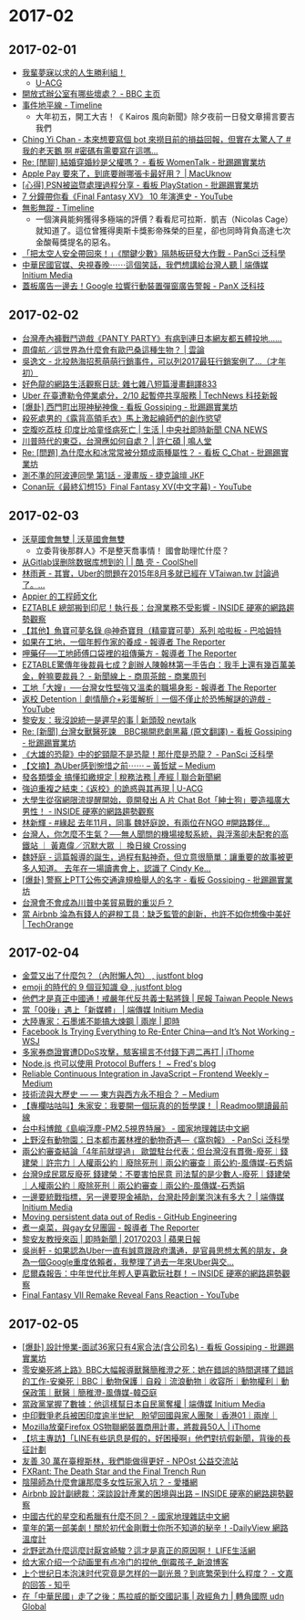 # 2017-02

## 2017-02-01

- [我輩夢寐以求的人生勝利組！](https://www.facebook.com/notes/u-acg/%E6%88%91%E8%BC%A9%E5%A4%A2%E5%AF%90%E4%BB%A5%E6%B1%82%E7%9A%84%E4%BA%BA%E7%94%9F%E5%8B%9D%E5%88%A9%E7%B5%84/1266844136717493)
  - [U-ACG](https://www.facebook.com/uacgfansclub/)
- [開放式辦公室有哪些壞處？ - BBC 主页](http://www.bbc.com/ukchina/trad/vert-cap-38811523)
- [事件地平線 - Timeline](https://www.facebook.com/eventshorizonspace/photos/a.2140936769465652.1073741830.2134866166739379/2225947880964540/?type=3&theater)
  - 大年初五，開工大吉！《 Kairos 風向新聞》除夕夜前一日發文章揚言要吉我們
- [Ching Yi Chan - 本來想要寫個 bot 來撈目前的損益回報，但實在太驚人了 #我的老天鵝 啊 #密碼有需要寫在這嗎...](https://www.facebook.com/photo.php?fbid=10211398077448527&set=a.1299000035976.45805.1259650124&type=3&theater)
- [Re: [閒聊] 結婚穿婚紗是父權嗎？ - 看板 WomenTalk - 批踢踢實業坊](https://www.ptt.cc/bbs/WomenTalk/M.1485751614.A.597.html)
- [Apple Pay 要來了，到底要辦哪張卡最好用？ | MacUknow](http://www.macuknow.com/node/76120)
- [[心得] PSN被盜暨處理過程分享 - 看板 PlayStation - 批踢踢實業坊](https://www.ptt.cc/bbs/PlayStation/M.1485857828.A.85B.html)
- [7 分鐘帶你看《Final Fantasy XV》 10 年演進史 - YouTube](https://www.youtube.com/watch?v=ofrYXFyjzzA)
- [無影無蹤 - Timeline](https://www.facebook.com/nofilmnome/photos/a.598813120221435.1073741828.598582783577802/881048631997881/?type=3&theater)
  - 一個演員能夠獲得多極端的評價？看看尼可拉斯．凱吉（Nicolas Cage）就知道了。這位曾獲得奧斯卡獎影帝殊榮的巨星，卻也同時背負高達七次金酸莓獎提名的惡名。
- [「把太空人安全帶回來！」《關鍵少數》隔熱板研發大作戰 - PanSci 泛科學](http://pansci.asia/archives/112791)
- [中華民國官媒、央視春晚⋯⋯這個笑話，我們想講給台灣人聽 | 端傳媒 Initium Media](https://theinitium.com/article/20170128-taiwan-EYECTV/)
- [蓋板廣告一邊去！Google 拉響行動裝置彈窗廣告警報 - PanX 泛科技](https://panx.asia/archives/56704)

## 2017-02-02

- [台灣產內褲戰鬥遊戲《PANTY PARTY》有病到連日本網友都五體投地……](https://news.gamme.com.tw/1472745)
- [周偉航／這世界為什麼會有歐巴桑這種生物？ | 雲論](http://www.ettoday.net/news/20170202/858980.htm?feature=todaysforum&tab_id=268)
- [吳逸文 - 北投熱海招惹萌萌行銷事件，可以列2017最狂行銷案例了...（才年初）](https://www.facebook.com/evenwu/posts/10154117570635718)
- [好色龍的網路生活觀察日誌: 雜七雜八短篇漫畫翻譯833](http://hornydragon.blogspot.com/2017/02/833.html)
- [Uber 在臺遭勒令停業處分，2/10 起暫停共享服務 | TechNews 科技新報](https://technews.tw/2017/02/02/uber-suspend-ride-sharing-in-taiwan/)
- [[爆卦] 西門町出現神秘神像 - 看板 Gossiping - 批踢踢實業坊](https://www.ptt.cc/bbs/Gossiping/M.1486022741.A.4AE.html)
- [殺死處男的《露背高領毛衣》馬上激起繪師們的創作慾望](https://news.gamme.com.tw/1472721)
- [空腹吃荔枝 印度比哈童怪病死亡 | 生活 | 中央社即時新聞 CNA NEWS](http://www.cna.com.tw/news/ahel/201702020267-1.aspx?utm_source=facebook.com&utm_medium=fanpage&utm_campaign=fbpost)
- [川普時代的東亞，台灣應如何自處？ | 許仁碩 | 鳴人堂](http://opinion.udn.com/opinion/story/10004/2253623)
- [Re: [問題] 為什麼水和冰常常被分類成兩種屬性？ - 看板 C_Chat - 批踢踢實業坊](https://www.ptt.cc/bbs/C_Chat/M.1485941274.A.106.html)
- [測不準的阿波連同學 第1話 - 漫畫版 - 捷克論壇 JKF](http://www.jkforum.net/thread-7581094-1-1.html)
- [Conan玩《最終幻想15》Final Fantasy XV(中文字幕) - YouTube](https://www.youtube.com/watch?v=784wCUmKoCw)

## 2017-02-03

- [沃草國會無雙 | 沃草國會無雙](https://musou.tw/focuses/1315)
  - 立委背後那群人》不是整天喬事情！ 國會助理忙什麼？
- [从Gitlab误删除数据库想到的 | | 酷 壳 - CoolShell](http://coolshell.cn/articles/17680.html)
- [林雨蒼 - 其實，Uber的問題在2015年8月多就已經在 VTaiwan.tw 討論過了。...](https://www.facebook.com/billy3321/posts/10211749838998428)
- [Appier 的工程師文化](https://data.leafwind.tw/engineering-culture-in-appier-21c6604f776a#.osdc25ib0)
- [EZTABLE 總部搬到印尼！執行長：台灣業務不受影響 - INSIDE 硬塞的網路趨勢觀察](https://www.inside.com.tw/2017/02/03/eztable-indonesia)
- [【其他】魚寶可夢名錄 @神奇寶貝（精靈寶可夢）系列 哈啦板 - 巴哈姆特](https://forum.gamer.com.tw/C.php?bsn=1647&snA=99926)
- [如果在工地，一個年輕作家的養成 - 報導者 The Reporter](https://www.twreporter.org/a/those-workers-young-author)
- [呷藥仔──工地師傅口袋裡的祖傳藥方 - 報導者 The Reporter](https://www.twreporter.org/a/those-workers-health)
- [EZTABLE驚傳年後裁員七成？創辦人陳翰林第一手告白：我手上還有幾百萬美金，幹嘛要裁員？ - 新聞線上 - 商周茶館 - 商業周刊](http://magazine.businessweekly.com.tw/Article_page.aspx?id=31426)
- [工地「大嫂」──台灣女性堅強又溫柔的職場身影 - 報導者 The Reporter](https://www.twreporter.org/a/those-workers-women)
- [返校 Detention｜劇情簡介+彩蛋解析｜一個不僅止於恐怖解謎的遊戲 - YouTube](https://www.youtube.com/watch?v=OakieFvHE8U)
- [黎安友：我沒說統一是遲早的事 | 新頭殼 newtalk](http://newtalk.tw/news/view/2017-02-03/81528)
- [Re: [新聞] 台灣女獸醫死諫　BBC揭開悲劇黑幕 (原文翻譯) - 看板 Gossiping - 批踢踢實業坊](https://www.ptt.cc/bbs/gossiping/M.1486065746.A.D3C.html)
- [《大雄的恐龍》中的蛇頸龍不是恐龍！那什麼是恐龍？ - PanSci 泛科學](http://pansci.asia/archives/flash/113321)
- [【文摘】為Uber感到惋惜之前⋯⋯ – 黃哲斌 – Medium](https://medium.com/@Puppydad/%E6%96%87%E6%91%98-%E7%82%BAuber%E6%84%9F%E5%88%B0%E6%83%8B%E6%83%9C%E4%B9%8B%E5%89%8D-83041cd31ebe#.sa5x5py80)
- [發各類獎金 搞懂扣繳規定 | 稅務法務 | 產經 | 聯合新聞網](https://udn.com/news/story/7243/2259999?from=udn-catelistnews_ch2)
- [強迫重複之結束：《返校》的詭惑與其再現 | U-ACG](http://www.u-acg.com/archives/12952)
- [大學生從宿網限流提醒開始，竟開發出 A 片 Chat Bot「紳士狗」要造福廣大男性！ - INSIDE 硬塞的網路趨勢觀察](https://www.inside.com.tw/2017/02/03/85porn)
- [林新輝 - #緣起 去年11月，同事 魏妤庭說，有兩位在NGO #開路夥伴...](https://www.facebook.com/permalink.php?story_fbid=1457449914274182&id=100000275637428)
- [台灣人，你怎麼不生氣？──無人聞問的機場接駁系統，與浮濫卻未配套的高鐵站 ｜ 黃嘉偉／沉默大眾 ｜ 換日線 Crossing](https://crossing.cw.com.tw/blogTopic.action?id=615&nid=7540)
- [魏妤庭 - 這篇報導的誕生，過程有點神奇，但立意很簡單：讓重要的故事被更多人知道。 去年在一場讀書會上，認識了 Cindy Ke...](https://www.facebook.com/hazel8065/posts/10206275094195195)
- [[爆卦] 警察上PTT公佈交通違規檢舉人的名字 - 看板 Gossiping - 批踢踢實業坊](https://www.ptt.cc/bbs/Gossiping/M.1485686018.A.188.html)
- [台灣會不會成為川普中美貿易戰的重災戶？](https://www.cmmedia.com.tw/home/articles/2568/%E5%8F%B0%E7%81%A3%E6%9C%83%E4%B8%8D%E6%9C%83%E6%88%90%E7%82%BA%E5%B7%9D%E6%99%AE%E4%B8%AD%E7%BE%8E%E8%B2%BF%E6%98%93%E6%88%B0%E7%9A%84%E9%87%8D%E7%81%BD%E6%88%B6%EF%BC%9F)
- [當 Airbnb 淪為有錢人的避稅工具：缺乏監管的創新，也許不如你想像中美好 | TechOrange](https://buzzorange.com/techorange/2017/02/02/airbnb-share-economy/)

## 2017-02-04

- [金萱又出了什麼包？（內附懶人包） , justfont blog](http://blog.justfont.com/2016/12/jf-jinxuan-clarify/)
- [emoji 的時代的 9 個豆知識 😅 , justfont blog](http://blog.justfont.com/2016/12/9-things-about-emoji/)
- [他們才是真正中國通！戒嚴年代反共義士點將錄 | 民報 Taiwan People News](http://www.peoplenews.tw/news/bc5dca8f-b99c-4faf-9806-f375b207f71a)
- [當「00後」遇上「新媒體」 | 端傳媒 Initium Media](https://theinitium.com/article/20170201-taiwan-ptsyouthnews/)
- [大陸專家：石墨烯不能搞大煉鋼 | 兩岸 | 即時](https://udn.com/news/story/4/2257442)
- [Facebook Is Trying Everything to Re-Enter China—and It’s Not Working - WSJ](https://www.wsj.com/articles/mark-zuckerbergs-beijing-blues-1485791106?mod=e2twa)
- [多家券商證實遭DDoS攻擊，駭客揚言不付錢下週二再打 | iThome](http://www.ithome.com.tw/news/111669)
- [Node.js 也可以使用 Protocol Buffers！ ~ Fred's blog](http://fred-zone.blogspot.tw/2017/02/nodejs-protocol-buffers.html)
- [Reliable Continuous Integration in JavaScript – Frontend Weekly – Medium](https://medium.com/front-end-hacking/reliable-continuous-integration-in-javascript-463521c4c55c#.fpgmsvw0o)
- [技術流與大歷史 — — 東方與西方永不相合？ – Medium](https://medium.com/@LiuZhongjing/%E6%8A%80%E8%A1%93%E6%B5%81%E8%88%87%E5%A4%A7%E6%AD%B7%E5%8F%B2-%E6%9D%B1%E6%96%B9%E8%88%87%E8%A5%BF%E6%96%B9%E6%B0%B8%E4%B8%8D%E7%9B%B8%E5%90%88-3bc8ae997b74#.vf81pa96l)
- [【專欄咕咕叫】朱家安：我要開一個玩真的的哲學課！ | Readmoo閱讀最前線](https://news.readmoo.com/2017/01/31/170131-new-year-theme-05/)
- [台中科博館《島嶼浮塵-PM2.5視界特展》 - 國家地理雜誌中文網](http://www.natgeomedia.com/events/55902)
- [上野沒有動物園：日本都市叢林裡的動物奇遇—《窩抱報》 - PanSci 泛科學](http://pansci.asia/archives/112986)
- [兩公約審查結論「4年前就提過」 歐盟駐台代表：但台灣沒有貫徹-廢死｜錢建榮｜許宗力｜人權兩公約｜廢除死刑｜兩公約審查｜兩公約-風傳媒-石秀娟](http://www.storm.mg/article/216914)
- [台灣9成民眾反廢死 錢建榮：不要害怕民意 司法幫的是少數人-廢死｜錢建榮｜人權兩公約｜廢除死刑｜兩公約審查｜兩公約-風傳媒-石秀娟](http://www.storm.mg/article/217252)
- [一邊要統戰指標，另一邊要現金補助，台灣赴陸創業泡沫有多大？ | 端傳媒 Initium Media](https://theinitium.com/article/20170203-taiwan-youth-entrepreneurship/)
- [Moving persistent data out of Redis - GitHub Engineering](https://githubengineering.com/moving-persistent-data-out-of-redis/)
- [煮一桌菜，與gay女兒團圓 - 報導者 The Reporter](https://www.twreporter.org/a/reunion-dinner-gay-grandma)
- [黎安友教授來函 | 即時新聞 | 20170203 | 蘋果日報](http://www.appledaily.com.tw/realtimenews/article/international/20170203/1048617/)
- [吳尚軒 - 如果認為Uber一直有誠意跟政府溝通，是官員思想太舊的朋友，身為一個Google重度依賴者，我整理了過去一年來Uber與交...](https://www.facebook.com/R.C.Mthedork/posts/1431943973495401)
- [尼爾森報告：中年世代比年輕人更喜歡玩社群！ – INSIDE 硬塞的網路趨勢觀察](https://www.inside.com.tw/2017/02/03/study-discovers-millennials-arent-the-biggest-users-of-social-media)
- [Final Fantasy VII Remake Reveal Fans Reaction - YouTube](https://www.youtube.com/watch?v=H_RXllIUoow)

## 2017-02-05

- [[爆卦] 設計慘業-面試36家只有4家合法(含公司名) - 看板 Gossiping - 批踢踢實業坊](https://www.ptt.cc/bbs/Gossiping/M.1486223460.A.AE3.html)
- [零安樂死將上路》BBC大幅報導獸醫簡稚澄之死：她在錯誤的時間選擇了錯誤的工作-安樂死｜BBC｜動物保護｜自殺｜流浪動物｜收容所｜動物權利｜動保政策｜獸醫｜簡稚澄-風傳媒-韓亞庭](http://www.storm.mg/article/219795)
- [當政黨掌握了數據：他這樣幫日本自民黨奪權 | 端傳媒 Initium Media](https://theinitium.com/article/20170125-international-JapanData/)
- [中印戰爭老兵被困印度逾半世紀　盼望回國與家人團聚｜香港01｜兩岸｜](https://www.hk01.com/%E5%85%A9%E5%B2%B8/68948/%E4%B8%AD%E5%8D%B0%E6%88%B0%E7%88%AD%E8%80%81%E5%85%B5%E8%A2%AB%E5%9B%B0%E5%8D%B0%E5%BA%A6%E9%80%BE%E5%8D%8A%E4%B8%96%E7%B4%80-%E7%9B%BC%E6%9C%9B%E5%9B%9E%E5%9C%8B%E8%88%87%E5%AE%B6%E4%BA%BA%E5%9C%98%E8%81%9A)
- [Mozilla放棄Firefox OS物聯網裝置商用計畫，將裁員50人 | iThome](http://www.ithome.com.tw/news/111660)
- [【坑主專訪】「LINE有些訊息是假的，好困擾啊」他們對抗假新聞，背後的長征計劃](https://g0v.news/%E5%9D%91%E4%B8%BB%E5%B0%88%E8%A8%AA-line-%E4%B8%8A%E9%9D%A2%E8%A8%8A%E6%81%AF%E6%9C%89%E4%BA%9B%E6%98%AF%E5%81%87%E7%9A%84-%E5%A5%BD%E5%9B%B0%E6%93%BE%E5%95%8A-%E5%AF%AB%E7%A8%8B%E5%BC%8F%E5%B0%8D%E6%8A%97%E5%81%87%E6%96%B0%E8%81%9E-%E4%BB%96%E5%80%91%E8%83%8C%E5%BE%8C%E7%9A%84%E9%95%B7%E5%BE%81%E8%A8%88%E7%95%AB-df9ca1460995#.c3h7y7r4p)
- [友善 30 萬在臺穆斯林，我們能做得更好 - NPOst 公益交流站](http://npost.tw/archives/30353?utm_campaign=shareaholic&utm_medium=twitter&utm_source=socialnetwork)
- [FXRant: The Death Star and the Final Trench Run](http://fxrant.blogspot.tw/2017/01/the-death-star-and-final-trench-run.html)
- [陰陽師為什麼會讓那麼多女性玩家入坑？ - 愛播網](http://www.ispot.news/post509123/1945)
- [Airbnb 設計副總裁：深談設計產業的困境與出路 – INSIDE 硬塞的網路趨勢觀察](https://www.inside.com.tw/2016/08/28/airbnb-defining-product-design)
- [中國古代的星空和希臘有什麼不同？ - 國家地理雜誌中文網](http://www.natgeomedia.com/column/external/55527?utm_campaign=shareaholic&utm_medium=facebook&utm_source=socialnetwork)
- [童年的第一部美劇！關於初代金剛戰士你所不知道的秘辛！-DailyView 網路溫度計](http://dailyview.tw/Popular/Detail/399)
- [北野武為什麼這麼討厭宮崎駿？這才是真正的原因啊！ LIFE生活網](https://life.tw/?app=view&no=535453)
- [给大家介绍一个动画里有点冷门的捏他_倒霉孩子_新浪博客](http://blog.sina.com.cn/s/blog_45d6aa7d0102vwm8.html)
- [上个世纪日本泡沫时代究竟是怎样的一副光景？到底繁荣到什么程度？ - 文嘉的回答 - 知乎](https://www.zhihu.com/question/46582590/answer/101918305)
- [在「中華民國」走了之後：馬拉威的斷交國記事 | 政經角力 | 轉角國際 udn Global](http://global.udn.com/global_vision/story/8663/1628600)
